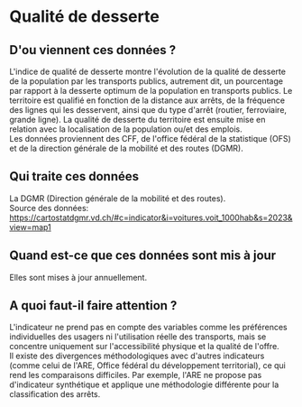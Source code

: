 <!--- Content retrieved by 'generate_doc_accordion_panels()' in fct_helpers.R & utils_helpers.R -->
<!--- Don't add linebreaks within paragraphs, add empty line at the end, prefer plain HTML for links -->

# Qualité de desserte

## D'ou viennent ces données ?


L'indice de qualité de desserte montre l'évolution de la qualité de desserte de la population par les transports publics, autrement dit, un pourcentage par rapport à la desserte optimum de la population en transports publics. Le territoire est qualifié en fonction de la distance aux arrêts, de la fréquence des lignes qui les desservent, ainsi que du type d'arrêt (routier, ferroviaire, grande ligne). La qualité de desserte du territoire est ensuite mise en relation avec la localisation de la population ou/et des emplois. <br>
Les données proviennent des CFF, de l'office fédéral de la statistique (OFS) et de la direction générale de la mobilité et des routes (DGMR).<br>

## Qui traite ces données

La DGMR (Direction générale de la mobilité et des routes). <br> Source des données:  https://cartostatdgmr.vd.ch/#c=indicator&i=voitures.voit_1000hab&s=2023&view=map1

## Quand est-ce que ces données sont mis à jour

Elles sont mises à jour annuellement.

## A quoi faut-il faire attention ?

L'indicateur ne prend pas en compte des variables comme les préférences individuelles des usagers ni l'utilisation réelle des transports, mais se concentre uniquement sur l'accessibilité physique et la qualité de l'offre. <br>
Il existe des divergences méthodologiques avec d'autres indicateurs (comme celui de l'ARE, Office fédéral du développement territorial), ce qui rend les comparaisons difficiles. Par exemple, l'ARE ne propose pas d'indicateur synthétique et applique une méthodologie différente pour la classification des arrêts.



